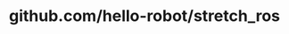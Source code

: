 ---
layout: post
title: github.com/hello-robot/stretch_ros
categories: link
tags: [انگلیسی, گیت‌هاب, برنامه‌نویسی]
---